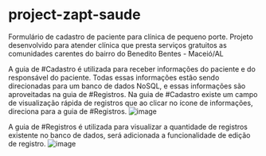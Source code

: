 # project-zapt-saude
Formulário de cadastro de paciente para clínica de pequeno porte.
Projeto desenvolvido para atender clínica que presta serviços gratuitos as comunidades carentes do bairro do Benedito Bentes - Maceió/AL

A guia de #Cadastro é utilizada para receber informações do paciente e do responsável do paciente. Todas essas informações estão sendo direcionadas para um banco de dados NoSQL, e essas informações são aproveitadas na guia de #Registros. 
Na guia de #Cadastro existe um campo de visualização rápida de registros que ao clicar no ícone de informações, direciona para a guia de #Registros.
![image](https://github.com/cajeneto/project-zapt-saude/assets/89559306/cb63cb17-99b2-412e-adbc-0ca7e3d5f0f8)

A guia de #Registros é utilizada para visualizar a quantidade de registros existente no banco de dados, será adicionada a funcionalidade de edição de registro.
![image](https://github.com/cajeneto/project-zapt-saude/assets/89559306/5773758a-71b9-4f44-8a06-f4c9d4d1f9ad)

